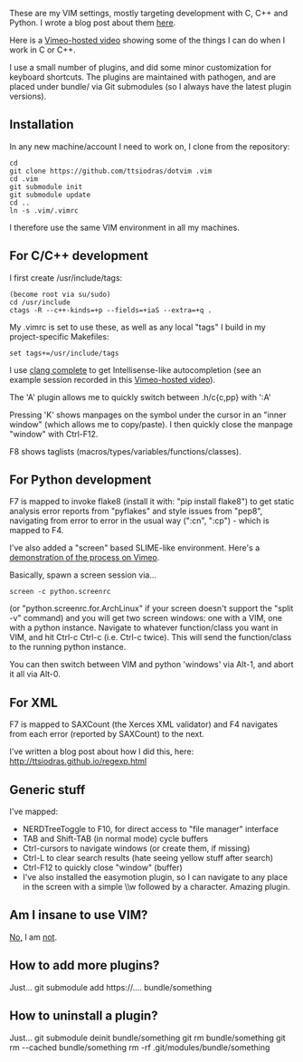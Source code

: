 
These are my VIM settings, mostly targeting development with C, C++ and Python.
I wrote a blog post about them [here](http://users.softlab.ntua.gr/~ttsiod/vim.html).

Here is a [Vimeo-hosted video](http://vimeo.com/37875339) showing some of
the things I can do when I work in C or C++.

I use a small number of plugins, and did some minor customization for
keyboard shortcuts. The plugins are maintained with pathogen, and
are placed under bundle/ via Git submodules (so I always have the latest
plugin versions).

Installation
-------------

In any new machine/account I need to work on, I clone from the repository:

    cd
    git clone https://github.com/ttsiodras/dotvim .vim
    cd .vim
    git submodule init
    git submodule update
    cd ..
    ln -s .vim/.vimrc

I therefore use the same VIM environment in all my machines.

For C/C++ development
---------------------

I first create /usr/include/tags:

    (become root via su/sudo)
    cd /usr/include
    ctags -R --c++-kinds=+p --fields=+iaS --extra=+q .

My .vimrc is set to use these, as well as any local "tags" I build
in my project-specific Makefiles:

    set tags+=/usr/include/tags

I use [clang complete](http://www.vim.org/scripts/script.php?script_id=3302)
  to get Intellisense-like autocompletion (see an example session recorded
in this [Vimeo-hosted video](http://vimeo.com/37875339)).

The 'A' plugin allows me to quickly switch between .h/c{c,pp} with ':A'

Pressing 'K' shows manpages on the symbol under the cursor in an "inner window"
(which allows me to copy/paste).
I then quickly close the manpage "window" with Ctrl-F12.

F8 shows taglists (macros/types/variables/functions/classes).

For Python development
----------------------

F7 is mapped to invoke flake8 (install it with: "pip install flake8") to get
static analysis error reports from "pyflakes" and style issues from "pep8",
navigating from error to error in the usual way (":cn", ":cp") - which is
mapped to F4.

I've also added a "screen" based SLIME-like environment. Here's a
[demonstration of the process on Vimeo](http://www.vimeo.com/37894593).

Basically, spawn a screen session via...

    screen -c python.screenrc

(or "python.screenrc.for.ArchLinux" if your screen doesn't support the
"split -v" command) and you will get two screen windows: one with a VIM,
one with a python instance. Navigate to whatever function/class you want
in VIM, and hit Ctrl-c Ctrl-c (i.e. Ctrl-c twice). This will send
the function/class to the running python instance.

You can then switch between VIM and python 'windows' via Alt-1,
and abort it all via Alt-0.

For XML
-------
F7 is mapped to SAXCount (the Xerces XML validator) and F4 navigates
from each error (reported by SAXCount) to the next.

I've written a blog post about how I did this, here:
   http://ttsiodras.github.io/regexp.html

Generic stuff
-------------

I've mapped:

- NERDTreeToggle to F10, for direct access to "file manager" interface
- TAB and Shift-TAB (in normal mode) cycle buffers
- Ctrl-cursors to navigate windows (or create them, if missing)
- Ctrl-L to clear search results (hate seeing yellow stuff after search)
- Ctrl-F12 to quickly close "window" (buffer)
- I've also installed the easymotion plugin, so I can navigate to any place in the screen
  with a simple \\\\w followed by a character. Amazing plugin.

Am I insane to use VIM?
-----------------------
[No,](http://www.viemu.com/a-why-vi-vim.html) I am [not](http://users.softlab.ntua.gr/~ttsiod/vim.html).

How to add more plugins?
------------------------
Just...
    git submodule add https://.... bundle/something

How to uninstall a plugin?
--------------------------
Just...
    git submodule deinit bundle/something
    git rm bundle/something
    git rm --cached bundle/something
    rm -rf .git/modules/bundle/something
